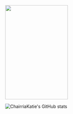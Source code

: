 <img id="main-image" src="https://i.postimg.cc/Zn6rmNfv/1.gif" style="display:block;width:100%;max-width:200px;" width="300" height="300">

![ChairriaKatie's GitHub stats](https://github-readme-stats.vercel.app/api?username=ChairriaKatie&show_icons=true&theme=tokyonight)
